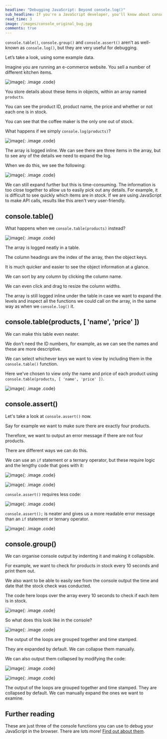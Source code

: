 ```yaml
---
headline: "Debugging JavaScript: Beyond console.log()"
sub_headline: If you're a JavaScript developer, you'll know about console.log(), but have you heard of console.table(), console.group() or console.assert()?
read_time: 3
image: /images/console_original_bug.jpg
comments: true
---
```


`console.table()`, `console.group()` and `console.assert()` aren't as well-known as `console.log()`, but they are very useful for debugging.

Let’s take a look, using some example data.

Imagine you are running an e-commerce website.  You sell a number of different kitchen items.

![image](/images/console_products.png){: .image .code}

You store details about these items in objects, within an array named `products`.

You can see the product ID, product name, the price and whether or not each one is in stock.

You can see that the coffee maker is the only one out of stock.

What happens if we simply `console.log(products)`?

![image](/images/console_log_1.jpg){: .image .code}

The array is logged inline.  We can see there are three items in the array, but to see any of the details we need to expand the log.

When we do this, we see the following:

![image](/images/console_log_2.jpg){: .image .code}

We can still expand further but this is time-consuming.  The information is too close together to allow us to easily pick out any details.  For example, it is difficult to see quickly which items are in stock.  If we are using JavaScript to make API calls, results like this aren't very user-friendly.

## console.table()

What happens when we `console.table(products)` instead?

![image](/images/console_table_1.jpg){: .image .code}

The array is logged neatly in a table.

The column headings are the index of the array, then the object keys.

It is much quicker and easier to see the object information at a glance.

We can sort by any column by clicking the column name.

We can even click and drag to resize the column widths.

The array is still logged inline under the table in case we want to expand the levels and inspect all the functions we could call on the array, in the same way as when we `console.log()` it.

## console.table(products, [ 'name', 'price' ])

We can make this table even neater.

We don't need the ID numbers, for example, as we can see the names and these are more descriptive.

We can select whichever keys we want to view by including them in the `console.table()` function.

Here we've chosen to view only the name and price of each product using `console.table(products, [ 'name', 'price' ])`.

![image](/images/console_table_2.jpg){: .image .code}

## console.assert()

Let's take a look at `console.assert()` now.

Say for example we want to make sure there are exactly four products.

Therefore, we want to output an error message if there are not four products.

There are different ways we can do this.

We can use an `if` statement or a ternary operator, but these require logic and the lengthy code that goes with it:

![image](/images/console_assert_if.png){: .image .code}

![image](/images/console_assert_ternary.png){: .image .code}

`console.assert()` requires less code:

![image](/images/console_assert_assert.png){: .image .code}

`console.assert();` is neater and gives us a more readable error message than an `if` statement or ternary operator.

![image](/images/console_assert.jpg){: .image .code}

## console.group()

We can organise console output by indenting it and making it collapsible.

For example, we want to check for products in stock every 10 seconds and print them out.

We also want to be able to easily see from the console output the time and date that the stock check was conducted.

The code here loops over the array every 10 seconds to check if each item is in stock.

![image](/images/console_group_setinterval.png){: .image .code}

So what does this look like in the console?

![image](/images/console_group_1.jpg){: .image .code}

The output of the loops are grouped together and time stamped.

They are expanded by default.  We can collapse them manually.

We can also output them collapsed by modifying the code:

![image](/images/console_group_group_collapsed.png){: .image .code}

![image](/images/console_group_2.jpg){: .image .code}

The output of the loops are grouped together and time stamped.  They are collapsed by default.  We can manually expand the ones we want to examine.


## Further reading

These are just three of the console functions you can use to debug your JavaScript in the browser.  There are lots more!  [Find out about them](https://developer.mozilla.org/en-US/docs/Web/API/Console_API).

